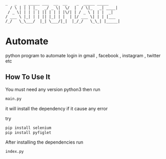  ```
 _   _   _ _____ ___  __  __    _  _____ _____ 
   / \ | | | |_   _/ _ \|  \/  |  / \|_   _| ____|
  / _ \| | | | | || | | | |\/| | / _ \ | | |  _|  
 / ___ \ |_| | | || |_| | |  | |/ ___ \| | | |___ 
/_/   \_\___/  |_| \___/|_|  |_/_/   \_\_| |_____|
```

# Automate
python program to automate login in gmail , facebook , instagram , twitter etc 

## How To Use It
You must need any version python3
then run
```python
main.py
```
it will install the dependency
if it cause any error

try
```python
pip install selenium
pip install pyfiglet
```

After installing the dependencies
run 
```
index.py
```


